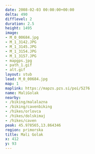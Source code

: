 ```yaml
---
date: 2008-02-03 00:00:00+00:00
delta: 490
difflevel: 2
duration: 2.5
height: 1495
image:
- M_0_00684.jpg
- M_1_3142.JPG
- M_1_3145.JPG
- M_1_3154.JPG
- M_1_3157.JPG
- mapgps.jpg
- path_1.gif
- alt.gif
layout: stub
lead: M_0_00684.jpg
map: 1
maplink: https://mapzs.pzs.si/poi/5276
name: MaliGolak
nearby:
- /biking/malalazna
- /biking/cavenbiking
- /hikes/orlovca
- /hikes/dolskimaj
- /hikes/caven
peak: 45.978565,13.864346
region: primorska
title: Mali Golak
x: 412
y: 93
---
```

